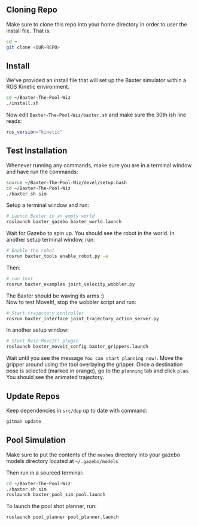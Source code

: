 ## Cloning Repo

Make sure to clone this repo into your home directory in order to user the install file. That is:

``` bash
cd ~
git clone <OUR-REPO>
```

## Install

We've provided an install file that will set up the Baxter simulator within a ROS Kinetic environment.

``` bash
cd ~/Baxter-The-Pool-Wiz
./install.sh
```

Now edit `Baxter-The-Pool-Wiz/baxter.sh` and make sure the 30th ish line reads:

``` bash
ros_version="kinetic"
```

## Test Installation

Whenever running any commands, make sure you are in a terminal window and have run the commands:

``` bash
source ~/Baxter-The-Pool-Wiz/devel/setup.bash
cd ~/Baxter-The-Pool-Wiz
./baxter.sh sim
```

Setup a terminal window and run:

``` bash
# Launch Baxter in an empty world
roslaunch baxter_gazebo baxter_world.launch
```

Wait for Gazebo to spin up. You should see the robot in the world. In another setup terminal window, run:

``` bash
# Enable the robot
rosrun baxter_tools enable_robot.py -e      
```

Then:

``` bash
# run test
rosrun baxter_examples joint_velocity_wobbler.py  
```

The Baxter should be waving its arms :)  
Now to test MoveIt!, stop the wobbler script and run:

``` bash
# Start trajectory controller
rosrun baxter_interface joint_trajectory_action_server.py
```

In another setup window:

``` bash
# Start Rviz MoveIt! plugin
roslaunch baxter_moveit_config baxter_grippers.launch

```

Wait until you see the message `You can start planning now!`. Move the gripper around using the tool overlaying the gripper. Once a destination pose is selected (marked in orange), go to the `planning` tab and click `plan`. You should see the animated trajectory.

## Update Repos

Keep dependencies in `src/dep` up to date with command:

```bash
gitman update
```

## Pool Simulation

Make sure to put the contents of the `meshes` directory into your gazebo models directory located at `~/.gazebo/models`

Then run in a sourced terminal:

``` bash
cd ~/Baxter-The-Pool-Wiz
./baxter.sh sim
roslaunch baxter_pool_sim pool.launch
```

To launch the pool shot planner, run:


``` bash
roslaunch pool_planner pool_planner.launch
```

